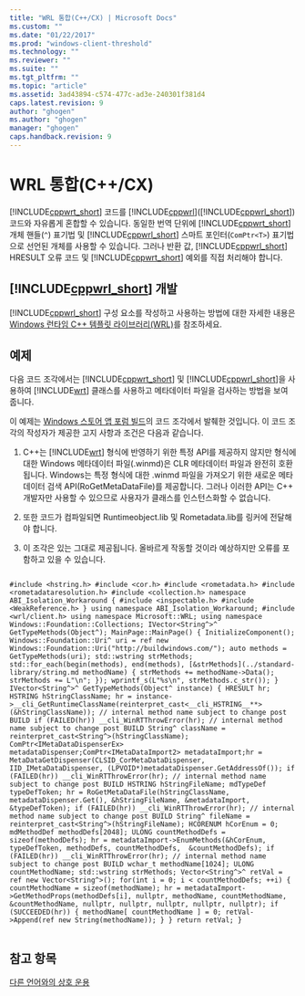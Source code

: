 ```yaml
---
title: "WRL 통합(C++/CX) | Microsoft Docs"
ms.custom: ""
ms.date: "01/22/2017"
ms.prod: "windows-client-threshold"
ms.technology: ""
ms.reviewer: ""
ms.suite: ""
ms.tgt_pltfrm: ""
ms.topic: "article"
ms.assetid: 3ad43894-c574-477c-ad3e-240301f381d4
caps.latest.revision: 9
author: "ghogen"
ms.author: "ghogen"
manager: "ghogen"
caps.handback.revision: 9
---
```

# WRL 통합(C++/CX)
[!INCLUDE[cppwrt_short](../cppcx/includes/cppwrt-short-md.md)] 코드를 [!INCLUDE[cppwrl](../cppcx/includes/cppwrl-md.md)]\([!INCLUDE[cppwrl_short](../cppcx/includes/cppwrl-short-md.md)]\) 코드와 자유롭게 혼합할 수 있습니다. 동일한 번역 단위에 [!INCLUDE[cppwrt_short](../cppcx/includes/cppwrt-short-md.md)] 개체 핸들\(`^`\) 표기법 및 [!INCLUDE[cppwrl_short](../cppcx/includes/cppwrl-short-md.md)] 스마트 포인터\(`ComPtr<T>`\) 표기법으로 선언된 개체를 사용할 수 있습니다. 그러나 반환 값, [!INCLUDE[cppwrl_short](../cppcx/includes/cppwrl-short-md.md)] HRESULT 오류 코드 및 [!INCLUDE[cppwrt_short](../cppcx/includes/cppwrt-short-md.md)] 예외를 직접 처리해야 합니다.  
  
## [!INCLUDE[cppwrl_short](../cppcx/includes/cppwrl-short-md.md)] 개발  
 [!INCLUDE[cppwrl_short](../cppcx/includes/cppwrl-short-md.md)] 구성 요소를 작성하고 사용하는 방법에 대한 자세한 내용은 [Windows 런타임 C\+\+ 템플릿 라이브러리\(WRL\)](../Topic/Windows%20Runtime%20C++%20Template%20Library%20\(WRL\).md)를 참조하세요.  
  
## 예제  
 다음 코드 조각에서는 [!INCLUDE[cppwrt_short](../cppcx/includes/cppwrt-short-md.md)] 및 [!INCLUDE[cppwrl_short](../cppcx/includes/cppwrl-short-md.md)]을 사용하여 [!INCLUDE[wrt](../cppcx/includes/wrt-md.md)] 클래스를 사용하고 메타데이터 파일을 검사하는 방법을 보여 줍니다.  
  
 이 예제는 [Windows 스토어 앱 포럼 빌드](http://social.msdn.microsoft.com/Forums/winappswithnativecode/thread/211ef583-db11-4e55-926b-6d9ab53dbdb4)의 코드 조각에서 발췌한 것입니다. 이 코드 조각의 작성자가 제공한 고지 사항과 조건은 다음과 같습니다.  
  
1.  C\+\+는 [!INCLUDE[wrt](../cppcx/includes/wrt-md.md)] 형식에 반영하기 위한 특정 API를 제공하지 않지만 형식에 대한 Windows 메타데이터 파일\(.winmd\)은 CLR 메타데이터 파일과 완전히 호환됩니다. Windows는 특정 형식에 대한 .winmd 파일을 가져오기 위한 새로운 메타데이터 검색 API\(RoGetMetaDataFile\)를 제공합니다. 그러나 이러한 API는 C\+\+ 개발자만 사용할 수 있으므로 사용자가 클래스를 인스턴스화할 수 없습니다.  
  
2.  또한 코드가 컴파일되면 Runtimeobject.lib 및 Rometadata.lib를 링커에 전달해야 합니다.  
  
3.  이 조각은 있는 그대로 제공됩니다. 올바르게 작동할 것이라 예상하지만 오류를 포함하고 있을 수 있습니다.  
  
```  
  
#include <hstring.h> #include <cor.h> #include <rometadata.h> #include <rometadataresolution.h> #include <collection.h> namespace ABI_Isolation_Workaround { #include <inspectable.h> #include <WeakReference.h> } using namespace ABI_Isolation_Workaround; #include <wrl/client.h> using namespace Microsoft::WRL; using namespace Windows::Foundation::Collections; IVector<String^>^ GetTypeMethods(Object^); MainPage::MainPage() { InitializeComponent(); Windows::Foundation::Uri^ uri = ref new Windows::Foundation::Uri("http://buildwindows.com/"); auto methods = GetTypeMethods(uri); std::wstring strMethods; std::for_each(begin(methods), end(methods), [&strMethods](../standard-library/string.md methodName) { strMethods += methodName->Data(); strMethods += L"\n"; }); wprintf_s(L"%s\n", strMethods.c_str()); } IVector<String^>^ GetTypeMethods(Object^ instance) { HRESULT hr; HSTRING hStringClassName; hr = instance->__cli_GetRuntimeClassName(reinterpret_cast<__cli_HSTRING__**>(&hStringClassName)); // internal method name subject to change post BUILD if (FAILED(hr)) __cli_WinRTThrowError(hr); // internal method name subject to change post BUILD String^ className = reinterpret_cast<String^>(hStringClassName); ComPtr<IMetaDataDispenserEx> metadataDispenser;ComPtr<IMetaDataImport2> metadataImport;hr = MetaDataGetDispenser(CLSID_CorMetaDataDispenser, IID_IMetaDataDispenser, (LPVOID*)metadataDispenser.GetAddressOf()); if (FAILED(hr)) __cli_WinRTThrowError(hr); // internal method name subject to change post BUILD HSTRING hStringFileName; mdTypeDef typeDefToken; hr = RoGetMetaDataFile(hStringClassName, metadataDispenser.Get(), &hStringFileName, &metadataImport, &typeDefToken); if (FAILED(hr)) __cli_WinRTThrowError(hr); // internal method name subject to change post BUILD String^ fileName = reinterpret_cast<String^>(hStringFileName); HCORENUM hCorEnum = 0; mdMethodDef methodDefs[2048]; ULONG countMethodDefs = sizeof(methodDefs); hr = metadataImport->EnumMethods(&hCorEnum, typeDefToken, methodDefs, countMethodDefs,  &countMethodDefs); if (FAILED(hr)) __cli_WinRTThrowError(hr); // internal method name subject to change post BUILD wchar_t methodName[1024]; ULONG countMethodName; std::wstring strMethods; Vector<String^>^ retVal = ref new Vector<String^>(); for(int i = 0; i < countMethodDefs; ++i) { countMethodName = sizeof(methodName); hr = metadataImport->GetMethodProps(methodDefs[i], nullptr, methodName, countMethodName, &countMethodName, nullptr, nullptr, nullptr, nullptr, nullptr); if (SUCCEEDED(hr)) { methodName[ countMethodName ] = 0; retVal->Append(ref new String(methodName)); } } return retVal; }  
  
```  
  
## 참고 항목  
 [다른 언어와의 상호 운용](../cppcx/interoperating-with-other-languages-c-cx.md)